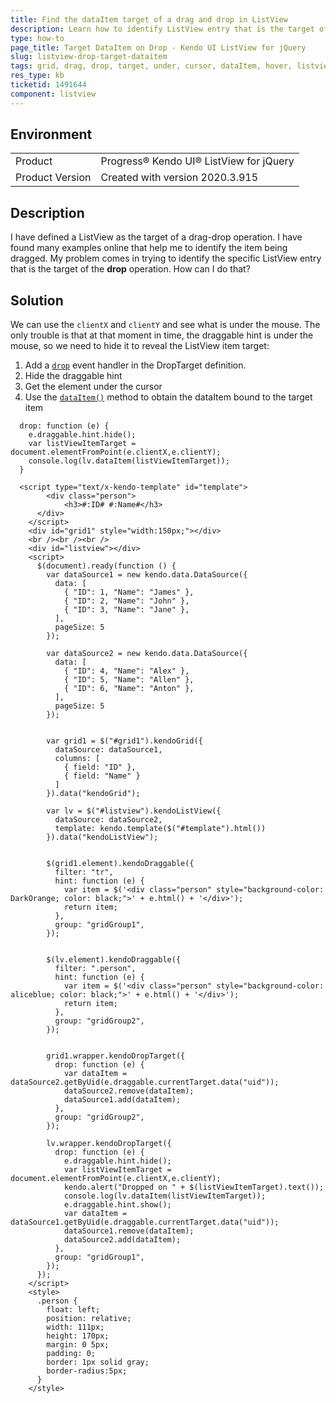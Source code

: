 ```yaml
---
title: Find the dataItem target of a drag and drop in ListView
description: Learn how to identify ListView entry that is the target of a dragdrop operation
type: how-to
page_title: Target DataItem on Drop - Kendo UI ListView for jQuery
slug: listview-drop-target-dataitem
tags: grid, drag, drop, target, under, cursor, dataItem, hover, listview, mouse
res_type: kb
ticketid: 1491644
component: listview
---
```


## Environment

<table>
 <tr>
  <td>Product</td>
  <td>Progress® Kendo UI® ListView for jQuery</td>
 </tr>
 <tr>
  <td>Product Version</td>
  <td>Created with version 2020.3.915</td>
 </tr>
</table>

## Description

I have defined a ListView as the target of a drag-drop operation. I have found many examples online that help me to identify the item being dragged. My problem comes in trying to identify the specific ListView entry that is the target of the **drop** operation.  How can I do that?

## Solution

We can use the `clientX` and `clientY` and see what is under the mouse. The only trouble is that at that moment in time, the draggable hint is under the mouse, so we need to hide it to reveal the ListView item target:

1. Add a [`drop`](/api/javascript/ui/droptarget/events/drop) event handler in the DropTarget definition.
1. Hide the draggable hint
1. Get the element under the cursor
1. Use the [`dataItem()`](/api/javascript/ui/listview/methods/dataitem) method to obtain the dataItem bound to the target item

  ```
    drop: function (e) {
      e.draggable.hint.hide();
      var listViewItemTarget = document.elementFromPoint(e.clientX,e.clientY);
      console.log(lv.dataItem(listViewItemTarget));
    }
  ```

```dojo
  <script type="text/x-kendo-template" id="template">
        <div class="person">
            <h3>#:ID# #:Name#</h3>
      </div>
    </script>
    <div id="grid1" style="width:150px;"></div>
    <br /><br /><br />
    <div id="listview"></div>
    <script>
      $(document).ready(function () {
        var dataSource1 = new kendo.data.DataSource({
          data: [
            { "ID": 1, "Name": "James" },
            { "ID": 2, "Name": "John" },
            { "ID": 3, "Name": "Jane" },
          ],
          pageSize: 5
        });

        var dataSource2 = new kendo.data.DataSource({
          data: [
            { "ID": 4, "Name": "Alex" },
            { "ID": 5, "Name": "Allen" },
            { "ID": 6, "Name": "Anton" },
          ],
          pageSize: 5
        });


        var grid1 = $("#grid1").kendoGrid({
          dataSource: dataSource1,
          columns: [
            { field: "ID" },
            { field: "Name" }
          ]
        }).data("kendoGrid");

        var lv = $("#listview").kendoListView({
          dataSource: dataSource2,
          template: kendo.template($("#template").html())
        }).data("kendoListView");


        $(grid1.element).kendoDraggable({
          filter: "tr",
          hint: function (e) {
            var item = $('<div class="person" style="background-color: DarkOrange; color: black;">' + e.html() + '</div>');
            return item;
          },
          group: "gridGroup1",
        });


        $(lv.element).kendoDraggable({
          filter: ".person",
          hint: function (e) {
            var item = $('<div class="person" style="background-color: aliceblue; color: black;">' + e.html() + '</div>');
            return item;
          },
          group: "gridGroup2",
        });


        grid1.wrapper.kendoDropTarget({
          drop: function (e) {
            var dataItem = dataSource2.getByUid(e.draggable.currentTarget.data("uid"));
            dataSource2.remove(dataItem);
            dataSource1.add(dataItem);
          },
          group: "gridGroup2",
        });

        lv.wrapper.kendoDropTarget({
          drop: function (e) {
            e.draggable.hint.hide();
            var listViewItemTarget = document.elementFromPoint(e.clientX,e.clientY);
            kendo.alert("Dropped on " + $(listViewItemTarget).text());
            console.log(lv.dataItem(listViewItemTarget));
            e.draggable.hint.show();
            var dataItem = dataSource1.getByUid(e.draggable.currentTarget.data("uid"));
            dataSource1.remove(dataItem);
            dataSource2.add(dataItem);
          },
          group: "gridGroup1",
        });
      });
    </script>
    <style>
      .person {
        float: left;
        position: relative;
        width: 111px;
        height: 170px;
        margin: 0 5px;
        padding: 0;
        border: 1px solid gray;
        border-radius:5px;
      }
    </style>
```

